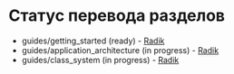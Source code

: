Статус перевода разделов
========================

* guides/getting_started (ready) - <a href="http://github.com/radik">Radik</a>
* guides/application_architecture (in progress) - <a href="http://github.com/radik">Radik</a>
* guides/class_system (in progress) - <a href="http://github.com/radik">Radik</a>
